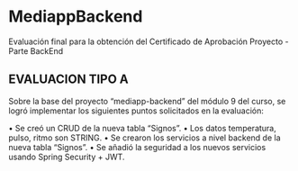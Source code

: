# MediappBackend

Evaluación final para la obtención del Certificado de Aprobación Proyecto - Parte BackEnd

## EVALUACION TIPO A

Sobre la base del proyecto “mediapp-backend” del módulo 9 del curso, se logró implementar los siguientes puntos solicitados en la evaluación: 

•	Se creó un CRUD de la nueva tabla “Signos”.
•	Los datos temperatura, pulso, ritmo son STRING.
•	Se crearon los servicios a nivel backend de la nueva tabla “Signos”.
•	Se añadió la seguridad a los nuevos servicios usando Spring Security + JWT.   


